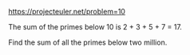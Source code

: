 https://projecteuler.net/problem=10


The sum of the primes below 10 is 2 + 3 + 5 + 7 = 17.

Find the sum of all the primes below two million.
